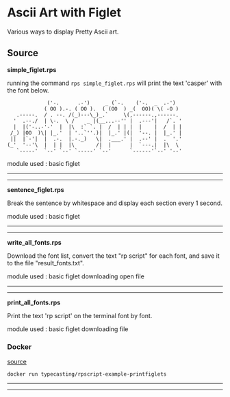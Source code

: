 # Ascii Art with Figlet

Various ways to display Pretty Ascii art.

## __Source__

**simple_figlet.rps**
<script src="https://gist.github.com/wei3hua2/4228c5e5c70826779f7f1da866749d56.js?file=simple_figlet.rps"></script>

running the command `rps simple_figlet.rps` will print the text 'casper' with the font below.

```
             ('-.      .-')     _ (`-.    ('-.  _  .-')   
            ( OO ).-. ( OO ).  ( (OO  ) _(  OO)( \( -O )  
   .-----.  / . --. /(_)---\_)_.`     \(,------.,------.  
  '  .--./  | \-.  \ /    _ |(__...--'' |  .---'|   /`. ' 
  |  |('-..-'-'  |  |\  :` `. |  /  | | |  |    |  /  | | 
 /_) |OO  )\| |_.'  | '..`''.)|  |_.' |(|  '--. |  |_.' | 
 ||  |`-'|  |  .-.  |.-._)   \|  .___.' |  .--' |  .  '.' 
(_'  '--'\  |  | |  |\       /|  |      |  `---.|  |\  \  
   `-----'  `--' `--' `-----' `--'      `------'`--' '--' 
```


module used :
<span class="badge">basic</span> <span class="badge">figlet</span>

---
---

**sentence_figlet.rps**
<script src="https://gist.github.com/wei3hua2/4228c5e5c70826779f7f1da866749d56.js?file=sentence_figlet.rps"></script>

Break the sentence by whitespace and display each section every 1 second.

module used :
<span class="badge">basic</span> <span class="badge">figlet</span>

---
---

**write_all_fonts.rps**
<script src="https://gist.github.com/wei3hua2/4228c5e5c70826779f7f1da866749d56.js?file=write_all_fonts.rps"></script>

Download the font list, convert the text "rp script" for each font, and save it to the file "result_fonts.txt".

module used :
<span class="badge">basic</span> <span class="badge">figlet</span> <span class="badge">downloading</span> <span class="badge">open</span> <span class="badge">file</span>

---
---

**print_all_fonts.rps**
<script src="https://gist.github.com/wei3hua2/4228c5e5c70826779f7f1da866749d56.js?file=print_all_fonts.rps"></script>

Print the text 'rp script' on the terminal font by font.

module used :
<span class="badge">basic</span> <span class="badge">figlet</span> <span class="badge">downloading</span> <span class="badge">file</span>

### __Docker__
[source](https://gist.githubusercontent.com/wei3hua2/4228c5e5c70826779f7f1da866749d56/raw/b3d93df830908c0deefc74c9b73a429c64a379d1/Dockerfile)
```
docker run typecasting/rpscript-example-printfiglets
```

---
---